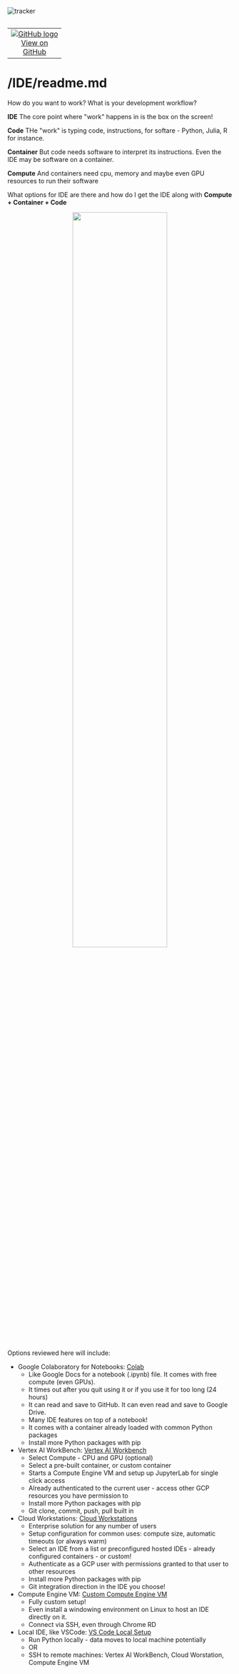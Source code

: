 ![tracker](https://us-central1-statmike-mlops-349915.cloudfunctions.net/tracking-pixel?path=statmike%2Fvertex-ai-mlops%2FIDE&file=readme.md)
<!--- header table --->
<table align="left">     
  <td style="text-align: center">
    <a href="https://github.com/statmike/vertex-ai-mlops/blob/main/IDE/readme.md">
      <img src="https://cloud.google.com/ml-engine/images/github-logo-32px.png" alt="GitHub logo">
      <br>View on<br>GitHub
    </a>
  </td>
</table><br/><br/><br/><br/>

---
# /IDE/readme.md

How do you want to work? What is your development workflow? 

**IDE** The core point where "work" happens in is the box on the screen!

**Code** THe "work" is typing code, instructions, for softare - Python, Julia, R for instance.

**Container** But code needs software to interpret its instructions. Even the IDE may be software on a container.

**Compute** And containers need cpu, memory and maybe even GPU resources to run their software

What options for IDE are there and how do I get the IDE along with **Compute + Container + Code**


<p align="center" width="100%"><center>
    <img src="../architectures/overview/IDE.png" width="65%">
</center></p>

Options reviewed here will include:
- Google Colaboratory for Notebooks: [Colab](./colab.md)
    - Like Google Docs for a notebook (.ipynb) file.  It comes with free compute (even GPUs).
    - It times out after you quit using it or if you use it for too long (24 hours)
    - It can read and save to GitHub. It can even read and save to Google Drive.
    - Many IDE features on top of a notebook!
    - It comes with a container already loaded with common Python packages
    - Install more Python packages with pip
- Vertex AI WorkBench: [Vertex AI Workbench](./vertex_ai_workbench.md)
    - Select Compute - CPU and GPU (optional)
    - Select a pre-built container, or custom container
    - Starts a Compute Engine VM and setup up JupyterLab for single click access
    - Already authenticated to the current user - access other GCP resources you have permission to
    - Install more Python packages with pip
    - Git clone, commit, push, pull built in
- Cloud Workstations: [Cloud Workstations](./cloud_workstations.md)
    - Enterprise solution for any number of users
    - Setup configuration for common uses: compute size, automatic timeouts (or always warm)
    - Select an IDE from a list or preconfigured hosted IDEs - already configured containers - or custom!
    - Authenticate as a GCP user with permissions granted to that user to other resources
    - Install more Python packages with pip
    - Git integration direction in the IDE you choose!
- Compute Engine VM: [Custom Compute Engine VM](./custom_compute_engine_vm.md)
    - Fully custom setup!
    - Even install a windowing environment on Linux to host an IDE directly on it.
    - Connect via SSH, even through Chrome RD
- Local IDE, like VSCode: [VS Code Local Setup](./vs_code_local.md)
    - Run Python locally - data moves to local machine potentially
    - OR
    - SSH to remote machines: Vertex AI WorkBench, Cloud Worstation, Compute Engine VM